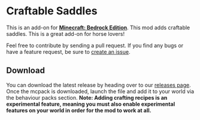 # Craftable Saddles

This is an add-on for **[Minecraft: Bedrock Edition][bedrock-wiki]**.
This mod adds craftable saddles. This is a great add-on for horse lovers!

Feel free to contribute by sending a pull request. If you find any bugs or have a
feature request, be sure to [create an issue][create-issue-page].

## Download

You can download the latest release by heading over to our [releases page][releases-page].
Once the mcpack is downloaded, launch the file and add it to your world via the behaviour packs section.
**Note: Adding crafting recipes is an experimental feature, meaning you must also enable experimental features on your world in order for the mod to work at all.**


[bedrock-wiki]: https://minecraft.gamepedia.com/Bedrock_Edition
[releases-page]: https://github.com/mcpacks/craftable-saddles/releases
[create-issue-page]: https://github.com/mcpacks/craftable-saddles/issues/new/choose
